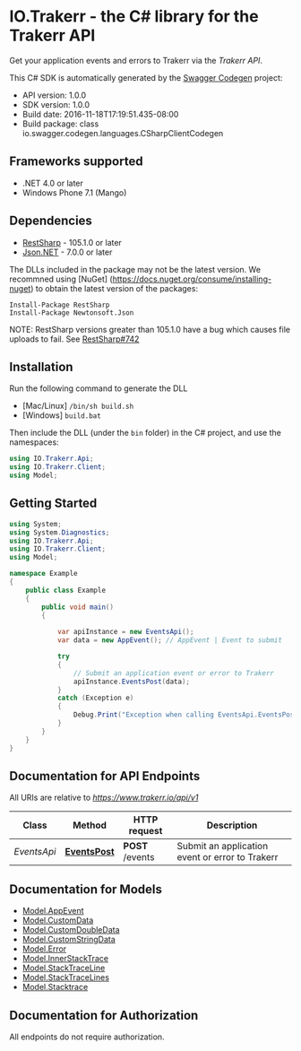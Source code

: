# IO.Trakerr - the C# library for the Trakerr API

Get your application events and errors to Trakerr via the *Trakerr API*.

This C# SDK is automatically generated by the [Swagger Codegen](https://github.com/swagger-api/swagger-codegen) project:

- API version: 1.0.0
- SDK version: 1.0.0
- Build date: 2016-11-18T17:19:51.435-08:00
- Build package: class io.swagger.codegen.languages.CSharpClientCodegen

## Frameworks supported
- .NET 4.0 or later
- Windows Phone 7.1 (Mango)

## Dependencies
- [RestSharp](https://www.nuget.org/packages/RestSharp) - 105.1.0 or later
- [Json.NET](https://www.nuget.org/packages/Newtonsoft.Json/) - 7.0.0 or later

The DLLs included in the package may not be the latest version. We recommned using [NuGet] (https://docs.nuget.org/consume/installing-nuget) to obtain the latest version of the packages:
```
Install-Package RestSharp
Install-Package Newtonsoft.Json
```

NOTE: RestSharp versions greater than 105.1.0 have a bug which causes file uploads to fail. See [RestSharp#742](https://github.com/restsharp/RestSharp/issues/742)

## Installation
Run the following command to generate the DLL
- [Mac/Linux] `/bin/sh build.sh`
- [Windows] `build.bat`

Then include the DLL (under the `bin` folder) in the C# project, and use the namespaces:
```csharp
using IO.Trakerr.Api;
using IO.Trakerr.Client;
using Model;
```

## Getting Started

```csharp
using System;
using System.Diagnostics;
using IO.Trakerr.Api;
using IO.Trakerr.Client;
using Model;

namespace Example
{
    public class Example
    {
        public void main()
        {
            
            var apiInstance = new EventsApi();
            var data = new AppEvent(); // AppEvent | Event to submit

            try
            {
                // Submit an application event or error to Trakerr
                apiInstance.EventsPost(data);
            }
            catch (Exception e)
            {
                Debug.Print("Exception when calling EventsApi.EventsPost: " + e.Message );
            }
        }
    }
}
```

<a name="documentation-for-api-endpoints"></a>
## Documentation for API Endpoints

All URIs are relative to *https://www.trakerr.io/api/v1*

Class | Method | HTTP request | Description
------------ | ------------- | ------------- | -------------
*EventsApi* | [**EventsPost**](docs/EventsApi.md#eventspost) | **POST** /events | Submit an application event or error to Trakerr


<a name="documentation-for-models"></a>
## Documentation for Models

 - [Model.AppEvent](docs/AppEvent.md)
 - [Model.CustomData](docs/CustomData.md)
 - [Model.CustomDoubleData](docs/CustomDoubleData.md)
 - [Model.CustomStringData](docs/CustomStringData.md)
 - [Model.Error](docs/Error.md)
 - [Model.InnerStackTrace](docs/InnerStackTrace.md)
 - [Model.StackTraceLine](docs/StackTraceLine.md)
 - [Model.StackTraceLines](docs/StackTraceLines.md)
 - [Model.Stacktrace](docs/Stacktrace.md)


## Documentation for Authorization

All endpoints do not require authorization.
